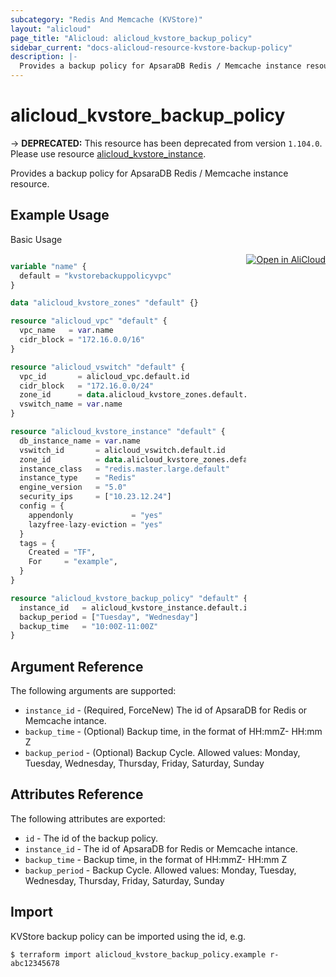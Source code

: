 ```yaml
---
subcategory: "Redis And Memcache (KVStore)"
layout: "alicloud"
page_title: "Alicloud: alicloud_kvstore_backup_policy"
sidebar_current: "docs-alicloud-resource-kvstore-backup-policy"
description: |-
  Provides a backup policy for ApsaraDB Redis / Memcache instance resource.
---
```


# alicloud_kvstore_backup_policy

-> **DEPRECATED:**  This resource  has been deprecated from version `1.104.0`. Please use resource [alicloud_kvstore_instance](https://www.terraform.io/docs/providers/alicloud/r/kvstore_instance).

Provides a backup policy for ApsaraDB Redis / Memcache instance resource. 

## Example Usage
<div class="oics-button" style="float: right;margin: 0 0 -40px 0;">
  <a href="https://api.aliyun.com/api-tools/terraform?resource=alicloud_kvstore_backup_policy&exampleId=dc264d85-91c8-71d4-5a37-8f3b8627c45b8631646d&activeTab=example&spm=docs.r.kvstore_backup_policy.0.dc264d8591" target="_blank">
    <img alt="Open in AliCloud" src="https://img.alicdn.com/imgextra/i1/O1CN01hjjqXv1uYUlY56FyX_!!6000000006049-55-tps-254-36.svg" style="max-height: 44px; margin: 32px auto; max-width: 100%;">
  </a>
</div>

Basic Usage

```terraform

variable "name" {
  default = "kvstorebackuppolicyvpc"
}

data "alicloud_kvstore_zones" "default" {}

resource "alicloud_vpc" "default" {
  vpc_name   = var.name
  cidr_block = "172.16.0.0/16"
}

resource "alicloud_vswitch" "default" {
  vpc_id       = alicloud_vpc.default.id
  cidr_block   = "172.16.0.0/24"
  zone_id      = data.alicloud_kvstore_zones.default.zones.0.id
  vswitch_name = var.name
}

resource "alicloud_kvstore_instance" "default" {
  db_instance_name = var.name
  vswitch_id       = alicloud_vswitch.default.id
  zone_id          = data.alicloud_kvstore_zones.default.zones.0.id
  instance_class   = "redis.master.large.default"
  instance_type    = "Redis"
  engine_version   = "5.0"
  security_ips     = ["10.23.12.24"]
  config = {
    appendonly             = "yes"
    lazyfree-lazy-eviction = "yes"
  }
  tags = {
    Created = "TF",
    For     = "example",
  }
}

resource "alicloud_kvstore_backup_policy" "default" {
  instance_id   = alicloud_kvstore_instance.default.id
  backup_period = ["Tuesday", "Wednesday"]
  backup_time   = "10:00Z-11:00Z"
}
```

## Argument Reference

The following arguments are supported:

* `instance_id` - (Required, ForceNew) The id of ApsaraDB for Redis or Memcache intance.
* `backup_time` - (Optional) Backup time, in the format of HH:mmZ- HH:mm Z
* `backup_period` - (Optional) Backup Cycle. Allowed values: Monday, Tuesday, Wednesday, Thursday, Friday, Saturday, Sunday

## Attributes Reference

The following attributes are exported:

* `id` - The id of the backup policy.
* `instance_id` - The id of ApsaraDB for Redis or Memcache intance.
* `backup_time` - Backup time, in the format of HH:mmZ- HH:mm Z
* `backup_period` - Backup Cycle. Allowed values: Monday, Tuesday, Wednesday, Thursday, Friday, Saturday, Sunday

## Import

KVStore backup policy can be imported using the id, e.g.

```shell
$ terraform import alicloud_kvstore_backup_policy.example r-abc12345678
```
